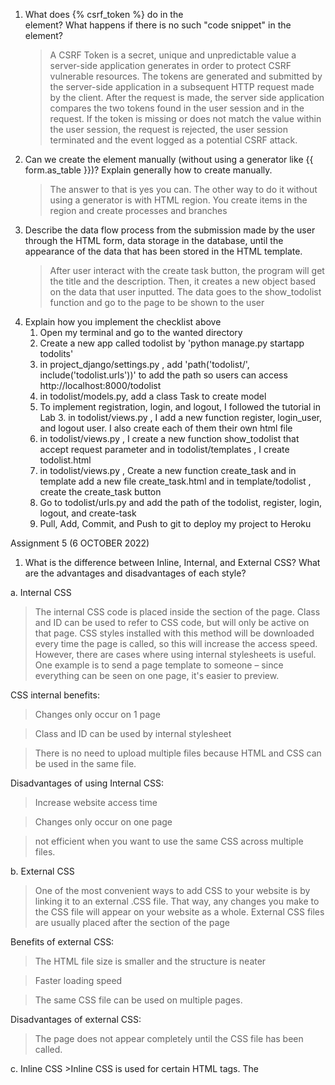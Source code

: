  1. What does {% csrf_token %} do in the <form> element? What happens if there is no such "code snippet" in the <form> element?
    >A CSRF Token is a secret, unique and unpredictable value a server-side application generates in order to protect CSRF vulnerable resources. The tokens are generated and submitted by the server-side application in a subsequent HTTP request made by the client. After the request is made, the server side application compares the two tokens found in the user session and in the request. If the token is missing or does not match the value within the user session, the request is rejected, the user session terminated and the event logged as a potential CSRF attack.
 2. Can we create the <form> element manually (without using a generator like {{ form.as_table }})? Explain generally how to create <form> manually.
    >The answer to that is yes you can. The other way to do it without using a generator is with HTML region. You create items in the region and create processes and branches
 3. Describe the data flow process from the submission made by the user through the HTML form, data storage in the database, until the appearance of the data that has been stored in the HTML template.
    > After user interact with the create task button, the program will get the title and the description. Then, it creates a new object based on the data that user inputted. The data goes to the show_todolist function and go to the page to be shown to the user
 4. Explain how you implement the checklist above
    1. Open my terminal and go to the wanted directory
    2. Create a new app called todolist by 'python manage.py startapp todolits'
    3. in project_django/settings.py , add 'path('todolist/', include('todolist.urls'))' to add the path so users can access http://localhost:8000/todolist
    4. in todolist/models.py, add a class Task to create model
    5. To implement registration, login, and logout, I followed the tutorial in Lab 3. in todolist/views.py , I add a new function register, login_user, and logout user. I also create each of them their own html file
    6. in todolist/views.py , I create a new function show_todolist that accept request parameter and in todolist/templates , I create todolist.html
    7. in todolist/views.py , Create a new function create_task and in template add a new file create_task.html and in template/todolist , create the create_task button
    8. Go to todolist/urls.py and add the path of the todolist, register, login, logout, and create-task
    9. Pull, Add, Commit, and Push to git to deploy my project to Heroku

 Assignment 5 (6 OCTOBER 2022)
 1. What is the difference between Inline, Internal, and External CSS? What are the advantages and disadvantages of each style?
 
 a. Internal CSS
 > The internal CSS code is placed inside the <head> section of the page. Class and ID can be used to refer to CSS code, but will only be active on that page. CSS styles installed with this method will be downloaded every time the page is called, so this will increase the access speed. However, there are cases where using internal stylesheets is useful. One example is to send a page template to someone – since everything can be seen on one page, it's easier to preview. 
 
 CSS internal benefits:
 >Changes only occur on 1 page
 
 >Class and ID can be used by internal stylesheet
 
 >There is no need to upload multiple files because HTML and CSS can be used in the same file.
 
Disadvantages of using Internal CSS:
 >Increase website access time
 
 >Changes only occur on one page
 
 >not efficient when you want to use the same CSS across multiple files.
 
b. External CSS
>One of the most convenient ways to add CSS to your website is by linking it to an external .CSS file. That way, any changes you make to the CSS file will appear on your website as a whole. External CSS files are usually placed after the <head> section of the page

Benefits of external CSS:
 
>The HTML file size is smaller and the structure is neater
 
>Faster loading speed
 
>The same CSS file can be used on multiple pages.
 
Disadvantages of external CSS:
>The page does not appear completely until the CSS file has been called.
 
c. Inline CSS
     >Inline CSS is used for certain HTML tags. The <style> attribute is used to style certain HTML tags. This method is not recommended, because each HTML tag must be styled in its own way. You will find it more difficult to set up your website if you only use inline CSS. However, in some situations inline CSS can be useful. For example, when you don't have access to a CSS file or have to change the style for only one element.
 
 
2. Describe the HTML5 tags that you know.
 <a>	Defines a hyperlink.
 <body>	Defines the document's body.
 <br>	Produces a single line break.
 <button>	Creates a clickable button.
 <div>	Specifies a division or a section in a document.
 <form>	Defines an HTML form for user input.
 <head>	Defines the head portion of the document that contains information about the document such as title.
<img>	Represents an image.
<input>	Defines an input control.
<label>	Defines a label for an <input> control.
 <style>	Inserts style information (commonly CSS) into the head of a document.
  <table>	Defines a data table.
  <title>	Defines a title for the document.
   
   
3. Describe the types of CSS selectors you know.
   The CSS element Selector
>The element selector selects HTML elements based on the element name.

   The CSS id Selector
>The id selector uses the id attribute of an HTML element to select a specific element. The id of an element is unique within a page, so the id selector is used to select one unique element! To select an element with a specific id, write a hash (#) character, followed by the id of the element.
   
   The CSS class Selector
>The class selector selects HTML elements with a specific class attribute. To select elements with a specific class, write a period (.) character, followed by the class name.
   
   The CSS Universal Selector
>The universal selector (*) selects all HTML elements on the page.
   
4. Explain how you would implement the checklist above.
   1. First I create a new folder static for all the css file
   2. Look for a template I want online
   3. Implement it to the template I have
   Sources : login page : https://codepen.io/vlt_dev/pen/JjvpQNR
   register page : https://codepen.io/afirulaf/pen/ExgKpJ
